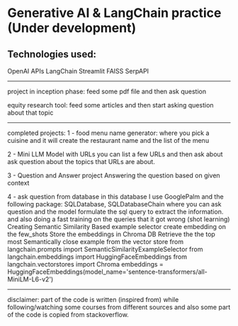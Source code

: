 # Generative AI & LangChain practice (Under development)

## Technologies used:

OpenAI APIs
LangChain
Streamlit
FAISS
SerpAPI

---

project in inception phase:
feed some pdf file and then ask question

equity research tool:
feed some articles and then start asking question about that topic

---

completed projects:
1 - food menu name generator:
where you pick a cuisine and it will create the restaurant name and the list of the menu

2 - Mini LLM Model with URLs
you can list a few URLs and then ask about ask question about the topics that URLs are about.

3 - Question and Answer project
Answering the question based on given context

4 - ask question from database
in this database I use GooglePalm and the following package:
SQLDatabase, SQLDatabaseChain
where you can ask question and the model formulate the sql query to extract the information. and also doing a fast training on the queries that it got wrong (shot learning)
Creating Semantic Similarity Based example selector
create embedding on the few_shots
Store the embeddings in Chroma DB
Retrieve the the top most Semantically close example from the vector store
from langchain.prompts import SemanticSimilarityExampleSelector
from langchain.embeddings import HuggingFaceEmbeddings
from langchain.vectorstores import Chroma
embeddings = HuggingFaceEmbeddings(model_name='sentence-transformers/all-MiniLM-L6-v2')

---

disclaimer:
part of the code is written (inspired from) while following/watching some courses from different sources and also some part of the code is copied from stackoverflow.
